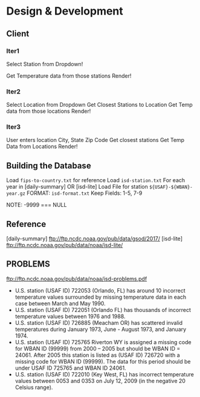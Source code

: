 Design & Development
=====================

## Client
### Iter1
Select Station from Dropdown!

Get Temperature data from those stations
Render!

### Iter2
Select Location from Dropdown
Get Closest Stations to Location
Get Temp data from those locations
Render!


### Iter3
User enters location
	City, State
	Zip Code
Get closest stations
Get Temp Data from Locations
Render!


## Building the Database
Load `fips-to-country.txt` for reference
Load `isd-station.txt`
For each year in [daily-summary] OR [isd-lite]
	Load File for station `${USAF}-${WBAN}-year.gz`
		FORMAT: `isd-format.txt`
		Keep Fields: 1-5, 7-9


NOTE: -9999 === NULL

## Reference
[daily-summary] ftp://ftp.ncdc.noaa.gov/pub/data/gsod/2017/
[isd-lite] ftp://ftp.ncdc.noaa.gov/pub/data/noaa/isd-lite/

## PROBLEMS
ftp://ftp.ncdc.noaa.gov/pub/data/noaa/isd-problems.pdf
- U.S. station (USAF ID) 722053 (Orlando, FL) has around 10 incorrect temperature values surrounded by missing temperature data in each case between March and May 1990.
- U.S. station (USAF ID) 722051 (Orlando FL) has thousands of incorrect temperature values between 1976 and 1988.
- U.S. station (USAF ID) 726885 (Meacham OR) has scattered invalid temperatures during January 1973, June - August 1973, and January 1974.
- U.S. station (USAF ID) 725765 Riverton WY is assigned a missing code for WBAN ID (99999) from 2000 – 2005 but should be WBAN ID = 24061.  After 2005 this station is listed as (USAF ID) 726720 with a missing code for WBAN ID (99999).  The data for this period should be under USAF ID 725765 and WBAN ID 24061.
- U.S. station (USAF ID) 722010 (Key West, FL) has incorrect temperature values between 0053 and 0353 on July 12, 2009 (in the negative 20 Celsius range).
